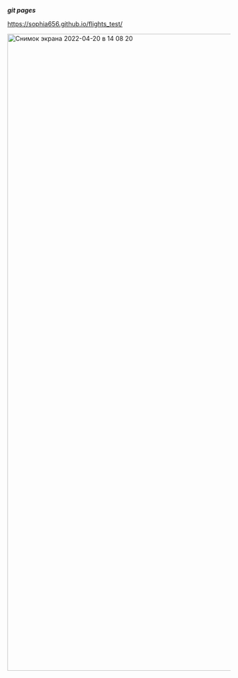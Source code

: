 ***git pages***

https://sophia656.github.io/flights_test/



<img width="1440" alt="Снимок экрана 2022-04-20 в 14 08 20" src="https://user-images.githubusercontent.com/89478587/164218018-5c720f2d-9c43-4bec-be9d-1d769ca806aa.png">
